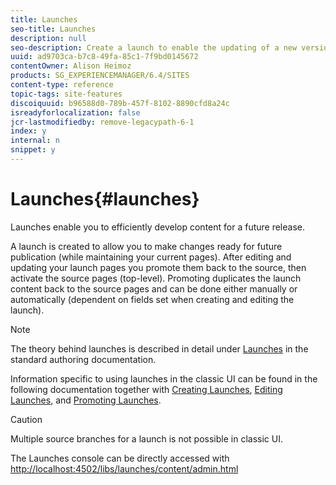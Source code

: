 ```yaml
---
title: Launches
seo-title: Launches
description: null
seo-description: Create a launch to enable the updating of a new version of existing web pages for future activation. When you create a Launch, you specify a title and the source page.
uuid: ad9703ca-b7c8-49fa-85c1-7f9bd0145672
contentOwner: Alison Heimoz
products: SG_EXPERIENCEMANAGER/6.4/SITES
content-type: reference
topic-tags: site-features
discoiquuid: b96588d0-789b-457f-8102-8890cfd8a24c
isreadyforlocalization: false
jcr-lastmodifiedby: remove-legacypath-6-1
index: y
internal: n
snippet: y
---
```


# Launches{#launches}

Launches enable you to efficiently develop content for a future release.

A launch is created to allow you to make changes ready for future publication (while maintaining your current pages). After editing and updating your launch pages you promote them back to the source, then activate the source pages (top-level). Promoting duplicates the launch content back to the source pages and can be done either manually or automatically (dependent on fields set when creating and editing the launch).

>[!NOTE]
>
>The theory behind launches is described in detail under [Launches](../../authoring/using/launches.md) in the standard authoring documentation.
>
>Information specific to using launches in the classic UI can be found in the following documentation together with [Creating Launches](../../classic-ui-authoring/using/classic-launches-creating.md), [Editing Launches](../../classic-ui-authoring/using/classic-launches-editing.md), and [Promoting Launches](../../classic-ui-authoring/using/classic-launches-promoting.md).

>[!CAUTION]
>
>Multiple source branches for a launch is not possible in classic UI.

The Launches console can be directly accessed with [http://localhost:4502/libs/launches/content/admin.html](http://localhost:4502/libs/launches/content/admin.html)
